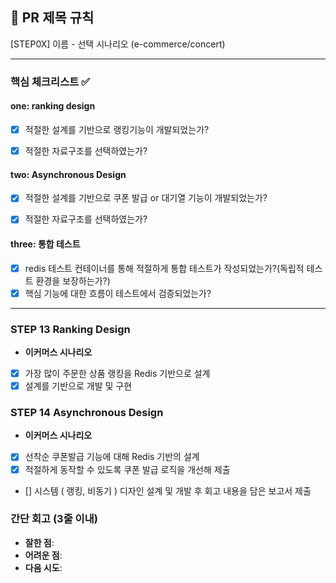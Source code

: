 ## :pushpin: PR 제목 규칙
[STEP0X] 이름 - 선택 시나리오 (e-commerce/concert)

---
### **핵심 체크리스트** :white_check_mark:

#### one: ranking design
- [x] 적절한 설계를 기반으로 랭킹기능이 개발되었는가?
- [x] 적절한 자료구조를 선택하였는가?


#### two: Asynchronous Design
- [x] 적절한 설계를 기반으로 쿠폰 발급 or 대기열 기능이 개발되었는가?
- [x] 적절한 자료구조를 선택하였는가?


#### three: 통합 테스트
- [x] redis 테스트 컨테이너를 통해 적절하게 통합 테스트가 작성되었는가?(독립적 테스트 환경을 보장하는가?)
- [x] 핵심 기능에 대한 흐름이 테스트에서 검증되었는가?

---
### STEP 13 Ranking Design
- **이커머스 시나리오**
- [x] 가장 많이 주문한 상품 랭킹을 Redis 기반으로 설계
- [x] 설계를 기반으로 개발 및 구현

### STEP 14 Asynchronous Design
- **이커머스 시나리오**
- [x] 선착순 쿠폰발급 기능에 대해 Redis 기반의 설계
- [x] 적절하게 동작할 수 있도록 쿠폰 발급 로직을 개선해 제출
- [] 시스템 ( 랭킹, 비동기 ) 디자인 설계 및 개발 후 회고 내용을 담은 보고서 제출

### **간단 회고** (3줄 이내)
- **잘한 점**:
- **어려운 점**:
- **다음 시도**: